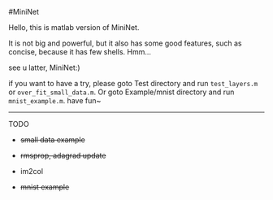 #MiniNet

Hello, this is matlab version of MiniNet.

It is not big and powerful, but it also has some good features, such as concise, because it has few shells. Hmm...

see u latter, MiniNet:)

if you want to have a try, please goto Test directory and run `test_layers.m` or `over_fit_small_data.m`. 
 Or goto Example/mnist directory and run `mnist_example.m`. have fun~

---

TODO

* ~~small data example~~

* ~~rmsprop, adagrad update~~

* im2col

* ~~mnist example~~
